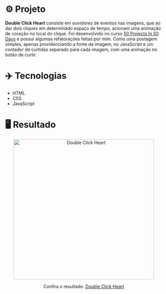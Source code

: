 # ⚙️ Projeto

**Double Click Heart** consiste em ouvidores de eventos nas imagens, que ao dar dois cliques em determinado espaço de tempo, acionam uma animação de coração no local do clique. Foi desenvolvido no curso <a href="https://www.udemy.com/share/103Pv2AEcYdFxQQXUH">50 Projects In 50 Days</a> e possui algumas refatorações feitas por mim. Como uma postagem simples, apenas providenciando a fonte da imagem, no JavaScript e um contador de curtidas separado para cada imagem, com uma animação no botão de curtir.

# ✈️ Tecnologias

- HTML
- CSS
- JavaScript

# 🖥️ Resultado

<div align="center">
  <img alt="Double Click Heart" src="https://i.imgur.com/bS2lyJE.png" width="450px">
  <p>Confira o resultado: <a href="https://double-click-heart-ruuuff.netlify.app">Double Click Heart</a></p>
</div>
